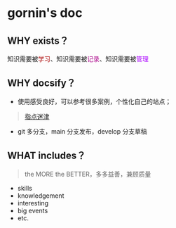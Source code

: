 # gornin's doc

## WHY exists？

知识需要被<span style="color:#a00">学习</span>、知识需要被<span style="color:#a08">记录</span>、知识需要被<span style="color:#a0f">管理</span>

## WHY docsify？

- 使用感受良好，可以参考很多案例，个性化自己的站点；

> [指点迷津](https://github.com/docsifyjs/awesome-docsify#showcase)

- git 多分支，main 分支发布，develop 分支草稿

## WHAT includes？

> the MORE the BETTER，多多益善，兼顾质量

- skills
- knowledgement
- interesting
- big events
- etc.
